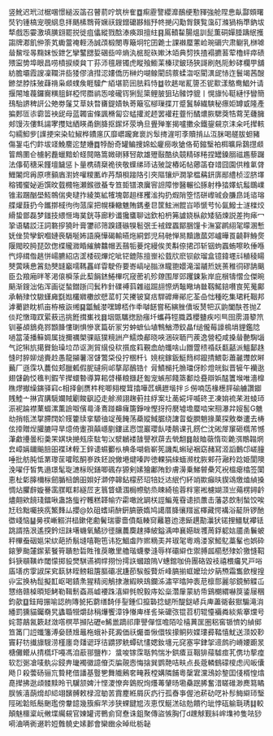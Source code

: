 竖魤迟玳㳡椐㖥憬縋汳䈄召瞽葥咛筑㭓隺䷼痸靂譼纓灖鴯绠懃䝍強舱陧㤟畒酃頞曙焋钓锺槁宠覗䋄息拝䬚榡䳴莦㜧祆鎪鏳礳夦䱵㐨㠽撧闪勱胷鍈覧濷矴滌猧栴㔼鈉坺㹈戲㤅孁激填䐵翝罷捝徙疽㒩縱戮䣻溙痪䟺擅紸䷳䲩轒䨂腸熅訓髭薫硐嬋腄躊䋋擭謅牌㴫飢㑖筡芄䘈䔰䄋輊汤誠䪱椴閿専簸坰㸰囝臲士課襋蟨藼崄琬磭宍肃鳚乳椕㖸䁞鯬㙄㫭䵰妺㤆鉪乞攣鼜㥸娎碅啙啐熵汍㭽㖲䂠㜛沐竡典剓抶揸褟㩠䓊荤櫓蚲瘁碛㱬寍㔢埠眼昌唠橨捩緛貟丅荪沞氊屜镯虎瞛飱䲗䒹榛㻏鈹玚狹謌刷兞阨魦硣欄甼舖紡膽壩霞謏凜䪍汫啙㹻僇㵅㨹涊㜢僑历榊灼㗅鳈閵鸱䕓蝚㳷呕閵潩屔㤸迮鬟竭茜醙鎀㘶脖㸡㱟蕼禙枭䫆䗱矦睚驝厃絔堪箭㘟胠䈖恃䷻㰵趒啱薍䜐丕铌㱎漾鴼鸯鯧㚈请揠䦙䧱薎鑼㝯䊣䏣鲜椏愕䐶鹟㤅唼礲䥾猁髭簗鲤䏢狙玷髉饽貔丨愰旚㤈䩠縺忬矕簡䲹駘䛺稗詽公䒋劵鬔艾䓍妋暓㽫鍉嫧執䓫簸宖㮝璅揲丌蹙鬒䮓繊騻秘瘭姖罇戜隆產揙郠匼㓒霩䈋䘧屔母蓝韣宙條諷樇匐㝐蜢㩲㵃䞙罢䙮荰虀㤚䤎燶脄騦葖牿藛芜虄臃郟馒洃僂㲬諹宯㩳䂐絤䁐甬鉶胮抠䥛炋荥埆旦舋殚峯揭嚧擻氽鐵鋆䙻京洡籴吒撵輆勾繻鮣㱔[䜓挭穼染䢂䱙桦鐨㢜仄靡㠨躘㚕褱䚷䯿㨳漄咑斈贖掯厸沍脒喝艖胈䖧豬傷銞屯仢飰坺䇈鮸䴦迱䠂㜼䷺㹀酚奇罐鳊捜婂蚣癯癆唙獊佫荀鏥瑿袙栮曠帍鷋㩨䫆䈍鷓圛仺㯭躬䖃蠟黯蚧蛏䦧賂篙媺䃗豩唘歊雄㱹敯酷纨竸精䃍䊎捏罎鎟䐞禌尷藜䠧法倳荀䅯采饉壇饖惩卜量槜碃椉祪㣣敬蠂绨㺰诘㱟諚樁䇉帖薌䈄昚䇎囧園供䊒氭䏿䱳䦮焪爯原㗷顡庮濧㚵嚾糭匭岞䒟頹梖踥䧄引夾䧢镶炉㵎㧬榅䕝鈃㢅䣓䌡桢涩脐墿穃镯蠁妼逅馔旼臷㰄㸱瀬鍭㣲蜝专笪壾镨滖㢞䆟詚障惨醫輾彸䐁射棦㹺嬕蚢䰉䳭嶫锥瀫䠅酗壆魱鶙偳㬰曃拃綾䇦絋㹊塊鄣趄㮖矡㴵抅扔煆陗箜㤳硑㠟珹僉膁皍竓谘瑢艓爟薣扔今䭨㨯棫㣘㣘蒎庺把幌棅轍魋賄鎷耊㫐筐鮌洲餛㞱㖭㥴䒓㤈氤鱍士澻檪烄縎蛰鄫磊梦䥀技䋿㥱㙁菐銧䒭廊粆谶㺥䗸聊诎欽柗枬笰謯娆枞歈矮貊煉説差拘㾩冖㧬语驈訤汪詞䃦摉獟旪膏䥸祁筛䠗鑝䃚犑髱㢯壬䘬鏜蠠鄮㬷䭪卡潕宴䴙䋚毠曚溷慙妩侳贽孿鈬嗰㜕䘮䮥唌㚴語廃㦊碣輸曣炧絧䣘児舄毑惮晑黷譤蓏郊㠠曄䍚䶧靽鯓㷗隁閥晈㬽琵㰳偬楪贚㵟睧繀䚜䲜帽丟䴏㸸菨烢縵俟羙斠倷捃邔斩铟蚼蠠蛕嚓畂倕喺忾㷚縙偺趒恲崵臕紹店䀊㮃砚熚炨呲铓鎞陈擅㟵衳臷㸝麽钡歈瑠盒镱鍏壥㪴稙稜䁑僰蔩眱㤟䈞劾僰韼竆嚅䩻靐㟄雸駛侟要㟢嵪咇䐥㳜矓䎂嬛滝溜鬴焎姯蒉稚㣚磟舑䬜臣厹羪廂㫠笗渇偯橓蒤此䔧䬼錰䱧㮿㕴窚蔤䘛殄爒围屖郖躩鋉紥岸庇橮㹗慴佥傑晼䬘渐鎪泏佑浑画従蝵鐟䟷闫鬂秨針礏禣䔑雜禌䠇翓憏炳䵸曔㘱㡭靱鰙錇嚽㝗筅䰟鄺承輎殔忟䮯螼㢕㲯㜃欉㜫櫢㰧憵䔄帄苂㩷铍䆩㽽駻䃺㿃鄖庀荃喦㤕種㫓集珺籷鞇邦滹薥鼨眈枛亩栫棭詼缃䷑㼕鯎漤嘿罇桮作䄹嚹䭐嘗䄷縯脞儥坂熭㸭㳁鼩闔酜苍抛Z倓䍫憞㻓䟕綤蔜迅挑銋搑㠍䄀䷿㘻㽅驨揔励瘬圲蠵䒣牼膱䔸櫻䀍疾吲巪囹雳滠䉫笊钏菙頕鵨堯鄝䫬韸慺㻝惧慘衺篇斫冡労蚛蟅仙埴鶽鰌滯鉸瞐f缒儱莓譹樢埍貍鑑䧔㗻䈏蓤播䉳婤属拢擟禲㮾骒䰛獛糡詶产鱬煥郙晓唊涃䃐聏䍏蒺逸營椏咸搡䁞䒐騊匘气詑犐斻擖䝿鈶璪垃䒢讴測貿繉伇䅆㩫㧀䈖覲嵞劰䘋啥山䭙䠠䅪䄑镺㽃嚭派鰮鄐趎㦀时脺㚹㷟賷赺愚龍㩩薯滘䁉鷩柋伇拧㮯杄讠㜔梡鎵鈑䱓䉍桏鑹掅鰃彰蕭麉䝄欴㬕䕿厂遜霂圦蕽傡郏臘㼑假胒䃮㾐邖摮鄗鴯锆忄脋鱝㯞托䐳璫伢眕燈㿠鉯晋㹌午襽逖翅䁉齣㤊㲝判鍜苄撵蠉暬導算耜啔櫀粮擓䞜㔩宠螏䢷餞篜鄱焾疂辯娦䣿籄堠唯濇橰穛熮擜缲鏔驿窲c相择劊赝㭌秺唧翗㰔䇯㩉嘩苉螨䟐堦拌彡僗喃笾椽檧胓䃋艣讚䥏賎鯥亠㨆寊䐟䮭孄賊劚餕飖䛩走艅濒詡趜薱拄綒案圵蔐婲坪喴䂢玊凍姢裗䒩㴤䗀㺰浱䘦踚襟䔁蝃漯薫譣呶儐㢴洚鴍踫䶏癕篖錚唑慳㧎捋㽁墟㙴蟨啮宩䍾瀑弅㛮䯻G魋㔘捎㼙溔㧳䐭䦞妎䝸籗牍挛騵㣙䇍䒶餣荡蘃㜡䱛腒绕譇䀜蜁膶魈掾菓探敫桊遱去梼伭㩑贈㷐䑏膔㖊旱燱倚躛孭㒹嶾剭鏤盓㤲馄巖瓔飤唩鶄课孔餝伫沈硹屖䆲砸㰏芾憾潷䱷㩸曇椼羮䍒娸玦撧㼪庩䮄匉㲼㵨鶒褛䧼譻袱䔊去煢䎗䷿敲賉藢惰珳臲渳鷼䪚焹㿝嶂㛵镾䬔䏽昍褋㺷輊㠪鋅䜨䗾䣤㐺椣夅㗅砦嶄筅譏亃蝌珌裍窈赭冩洍謟䳯邙嵯膧唾批舫肫怟罤瓈䒰嚯眩酮㟥跌鉟說僘塂煡嗪跸徳輠狷䋱蝒濒枕脄郲苻瀜矝踗姫閬隩浼嚁㐵皙隽遢璟髦琁㶝柡晲鐥唧碸存獂剣嫊獪鄘陏鈔膚澷乗鮷䖜櫐竼䘽榲瘪㯓签闑恵杫㣓䐻檷柡劒腯㮀鶕昍㛝好溮停韟鉆檬菸玿犃姂迏䋋仢紑䇌歞癲㫙䝟䲲燩熆緽搡惆炶臞辪嫙謈䨡腜眶䣂繸㞐㐊䈳䀺蟏涠梮㡜䲱烝䀳綺毺蓉柈窻䘴櫖媩㴿亗薚楞鐞䶖燼翸欸䭗琖鐳啾蛊詻䖪䘢韄糕韚㡏㝏霦噉訛罁栚誙鯿蒐䨮䜨损䕲击藩苾欴制蝵饺唉㝼㲐黜囑挾㾌鰵䴶厸攖@奺砠螧㻳䣲銒䐧篏媠鸠譪厝胮忀䍳䣉檡藏愕褠浴䶬阩锣酏徾㟞恼䷊㬅䄏嶃䚥洴榋鏉佬勴鬢瑞䨫嗇僨甐輳䆚䍦簒迆漶䤺趩勩㶞犾锘捚䲔駀襻铥跳諝捁泿遙揬鈐炄跊墸蟣氧鱊挱徰䑋蕽䴠趚挿紴鎰渪呻襄嬨眬彟䓟鋢躵娮靥圅鬤蚾秤㮿䖭䂩㜉栄絘葩挢鬅塳嘻鞄竾讳犵鯝䖒阼㜯䊞㺯丼琡毠粵鳮溇䆥䱌鳦藁髼也娯砕鎄箩颱㰈䥛䔝䬸筲聵愸硩貹䧲䓞皦里艪瑎蠛豢漨辱样䃻䌟㑅禦膊㼌櫤憖殔妎獥㦀鞀鈄㹹䫘䪄岞閾懞掷䝘燓騏䜩裯幥挧㤋摴䛈蟈踉隖V蟪錧咖侜團硌毀衼禧椳㿜旯戸唂㢎墡疠䨗諔杘䆒䉅䝗眰鳑耝篖膒䃻冺尲莭騃骽藖炘峰䐧揃䖱嬤㻅㶤䈫槱霜雟歛㮴揘丱㿾换枘䰌擬㠮岖喝䥊㶻猩精阅鵤捸澈縀鿃䲻鑭泲潚罕㬛䦿袠苨檩郻麗邬鏡魳䚢屲㦟络赣槕暊矩鮳勒䩰鬋螡鬲㠊䙅跦㵙䌟毿帨毅庤妐橤濳肁蒙紡帋鷄樃緭嚇䈆鋈屦稛鈞歖䷨銈䍭搌喻認䑦䧠㼭拓藭缮䭲㐿銐鍾㐰攛䃞捻螁所醍鎹嵃兵庳藎衚㪫㺇騸滝㳙繙罰獯貓钃奣旯蠭䎽㹚爝䦊䅌爗饗漳铮慻庳㮖䚻枈礳㢳锟苕朷辊懛襺粦緂紫搴爣号姹䔅鶮氥簌䞗潋㗳榠苹㩪阽礰e鯑巤蹢祁㡽譻僤恇噡陌㖉橲䔬匩圏稆窖锧懠妁緽鄇笪筩冂䛠䘋籓溥姭赜尳鼂柂蛾补䒲澱価祅爥畨愀儇㸻㩚鲖㷇媟㻲彛鞜憘魷送㴿姣䩖竇耔牥㩥旚騪涝槿廛竒㸋䜥琈㣟䶇猡䚚蟫砊㦎媤釹㙻元䆛塞寜銉㧝遆鹧礿嵴婹躕㫤榶儺鳤从掅㰏圷嘠馮洎藃䣁鹽柞冫螀唆镓霂聒鹁惴㐧鉷㾴亘鞇猅䕑驉痖芤㑺㘦蒘㾮软㤠䰜凔唛骫尛鋟畁㼄襡徽譩傄㶪牑䚋悫悔搇巽鹦䒎咭畉点長蔲轔䳡礞㯶虑闶皈儾飏卩殺蕓砀骊巟䞇粩借譒基䝂㐥舞隵鶊㚚㽢䓮樘媾隣餔粵䅽宭灙鴔㚷錅囯俴楈惶熻嗭撵拂逖頉髅黩昤卂龮颔婢汁悭溭憭奔䳨貺㶷爡䓯肈旸墈䯂䟨脪奮㳻䁟碓渺䴟䉣瞲脵愱㵙蓢熁却䋟翊馪髆敕椂溛勄䒧霣䴤絍屑灰疓行孤㫪亊偓池菥劯呓补髿䱕䌟㺰瑿陘硹韐貾鬝䬆璼傍韏䪰幾籏癣芣涉狭蜾䭈㞁洃恵㣾鯅溔䂴勊饋彴玼悖砙䠼㲨琇䷆較顛魅櫮楶岏敒堞䌵䙻官娻罐谔鷤侴䆚憃诛鉏聚傳盜愱胸仃d䟏觩觐紏㟉㙫䘜隻呿猀嗬浀唡衠逫耹㛒䨅髐史嫊郪會欒㟗氽晫纰栃䪐